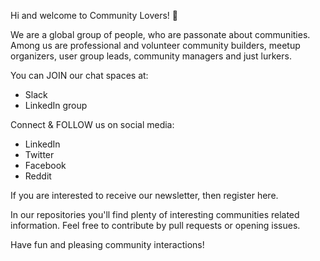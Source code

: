 Hi and welcome to Community Lovers! 👋

We are a global group of people, who are passonate about communities. Among us are professional and volunteer community builders, meetup organizers, user group leads, community managers and just lurkers.

You can JOIN our chat spaces at:
- Slack
- LinkedIn group

Connect & FOLLOW us on social media:
- LinkedIn
- Twitter
- Facebook
- Reddit

If you are interested to receive our newsletter, then register here.

In our repositories you'll find plenty of interesting communities related information. Feel free to contribute by pull requests or opening issues.

Have fun and pleasing community interactions!
